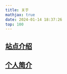 ```yaml
---
title: 关于
mathjax: true
date: 2024-01-14 18:37:26
top: 100
---
```


## [站点介绍](https://nadav.com.cn/about/website)

## [个人简介](https://nadav.com.cn/about/me)

